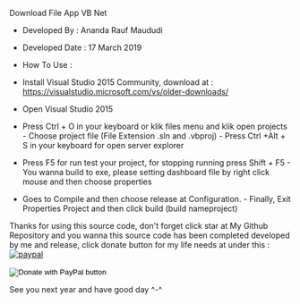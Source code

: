 Download File App VB
Net
 
* Developed By : Ananda Rauf Maududi 

* Developed Date : 17 March 2019 

* How To Use : 
- Install Visual Studio 2015 Community, download at : https://visualstudio.microsoft.com/vs/older-downloads/ 

- Open Visual Studio 2015 

- Press Ctrl + O in your keyboard or klik files menu and klik open projects - Choose project file (File Extension .sln and .vbproj) - Press Ctrl +Alt + S in your keyboard for open server explorer 

- Press F5 for run test your project, for stopping running press Shift + F5 - You wanna build to exe, please setting dashboard file by right click mouse and then choose properties 

- Goes to Compile and then choose release at Configuration. - Finally, Exit Properties Project and then click build (build nameproject) 

Thanks for using this source code, don't forget click star at My Github Repository and you wanna this source code has been completed developed by me and release, click donate button for my life needs at under this : [![paypal](https://www.paypalobjects.com/en_US/i/btn/btn_donateCC_LG.gif)](https://www.paypal.com/cgi-bin/webscr?cmd=_s-xclick&hosted_button_id=M2PAQFSADHMTA) <form action="https://www.paypal.com/cgi-bin/webscr" method="post" target="_top"> <input type="hidden" name="cmd" value="_s-xclick" /> <input type="hidden" name="hosted_button_id" value="M2PAQFSADHMTA" /> <input type="image" src="https://www.paypalobjects.com/en_US/i/btn/btn_donateCC_LG.gif" border="0" name="submit" title="PayPal - The safer, easier way to pay online!" alt="Donate with PayPal button"/> <img alt="" border="0" src="https://www.paypal.com/en_ZA/i/scr/pixel.gif" width="1" height="1"/> </form> See you next year and have good day ^-^